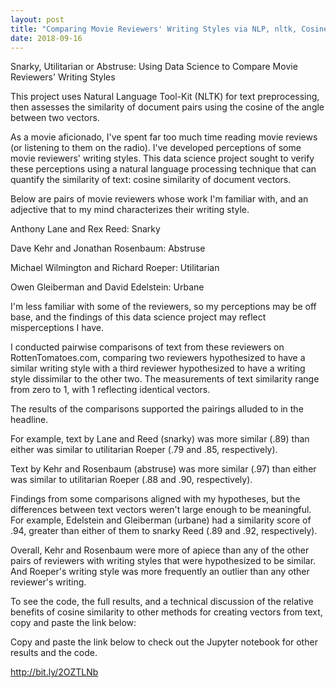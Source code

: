 ```yaml
---
layout: post
title: "Comparing Movie Reviewers' Writing Styles via NLP, nltk, Cosine Similarity"
date: 2018-09-16
---
```


Snarky, Utilitarian or Abstruse: Using Data Science to Compare Movie Reviewers' Writing Styles

This project uses Natural Language Tool-Kit (NLTK) for text preprocessing, then assesses the similarity of document pairs using the cosine of the angle between two vectors.

As a movie aficionado, I've spent far too much time reading movie reviews (or listening to them on the radio). I've developed perceptions of some movie reviewers' writing styles. This data science project sought to verify these perceptions using a natural language processing technique that can quantify the similarity of text: cosine similarity of document vectors.

Below are pairs of movie reviewers whose work I'm familiar with, and an adjective that to my mind characterizes their writing style.

Anthony Lane and Rex Reed: Snarky

Dave Kehr and Jonathan Rosenbaum: Abstruse

Michael Wilmington and Richard Roeper: Utilitarian

Owen Gleiberman and David Edelstein: Urbane

I'm less familiar with some of the reviewers, so my perceptions may be off base, and the findings of this data science project may reflect misperceptions I have. 

I conducted pairwise comparisons of text from these reviewers on RottenTomatoes.com, comparing two reviewers hypothesized to have a similar writing style with a third reviewer hypothesized to have a writing style dissimilar to the other two. The measurements of text similarity range from zero to 1, with 1 reflecting identical vectors.

The results of the comparisons supported the pairings alluded to in the headline.

For example, text by Lane and Reed (snarky) was more similar (.89) than either was similar to utilitarian Roeper (.79 and .85, respectively).

Text by Kehr and Rosenbaum (abstruse) was more similar (.97) than either was similar to utilitarian Roeper (.88 and .90, respectively).

Findings from some comparisons aligned with my hypotheses, but the differences between text vectors weren't large enough to be meaningful. For example, Edelstein and Gleiberman (urbane) had a similarity score of .94, greater than either of them to snarky Reed (.89 and .92, respectively).

Overall, Kehr and Rosenbaum were more of apiece than any of the other pairs of reviewers with writing styles that were hypothesized to be similar. And Roeper's writing style was more frequently an outlier than any other reviewer's writing.

To see the code, the full results, and a technical discussion of the relative benefits of cosine similarity to other methods for creating vectors from text, copy and paste the link below:

Copy and paste the link below to check out the Jupyter notebook for other results and the code.

http://bit.ly/2OZTLNb

